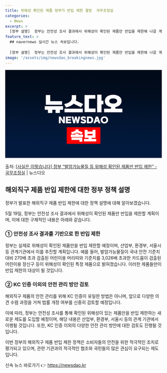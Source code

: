 ```yaml
---
title: 위해성 확인된 제품 정부가 반입 제한 결정  국무조정실
categories:
  - News
excerpt: >
  [정부 설명]  정부는 안전성 조사 결과에서 위해성이 확인된 제품만 반입을 제한해 나갈 계획입니다. ㅇ 6월…
feature_text: >
  ## navernews 실시간 뉴스 속보입니다.

  [정부 설명]  정부는 안전성 조사 결과에서 위해성이 확인된 제품만 반입을 제한해 나갈 계획입니다. ㅇ 6월…
image: '/assets/img/newsdao_breakingnews.jpg'
---
```


![뉴스다오 속보](/assets/img/newsdao_breakingnews.jpg)

<p>출처: <a href="https://newsdao.kr/3857" rel="dofollow">[사실은 이렇습니다] 정부 “발암가능물질 등 위해성 확인된 제품만 반입 제한” - 국무조정실</a> | 뉴스다오</p>

<h2 data-ke-size="size26">해외직구 제품 반입 제한에 대한 정부 정책 설명</h2>

정부가 발표한 해외직구 제품 반입 제한에 대한 정책 설명에 대해 알아보겠습니다.

<p data-ke-size="size16">5월 19일, 정부는 안전성 조사 결과에서 위해성이 확인된 제품만 반입을 제한할 계획이며, 이에 대한 구체적인 내용은 아래와 같습니다.</p>

<h3>① 안전성 조사 결과를 기반으로 한 반입 제한</h3>
정부는 실제로 위해성이 확인된 제품만을 반입 제한할 예정이며, 산업부, 환경부, 서울시 등 관계기관에서 이를 추진할 계획입니다. 예를 들어, 발암가능물질이 국내 안전 기준치 대비 270배 초과 검출된 어린이용 머리띠와 기준치를 3,026배 초과한 카드뮴이 검출된 어린이용 장신구 등이 위해성이 확인된 특정 제품으로 밝혀졌습니다. 이러한 제품들만이 반입 제한의 대상이 될 것입니다.

<h3>② KC 인증 이외의 안전 관리 방안 검토</h3>
해외직구 제품의 안전 관리를 위해 KC 인증이 유일한 방법은 아니며, 앞으로 다양한 의견 수렴 과정을 거쳐 법률 개정 여부를 신중히 검토할 예정입니다.

이에 따라, 정부는 안전성 조사를 통해 확인된 위해성이 있는 제품만을 반입 제한하는 새로운 제도를 도입할 예정이며, 해당 내용은 산업부, 환경부, 서울시 등의 관계 기관에서 이행될 것입니다. 또한, KC 인증 이외의 다양한 안전 관리 방안에 대한 검토도 진행될 것입니다.

이번 정부의 해외직구 제품 반입 제한 정책은 소비자들의 안전을 위한 적극적인 조치로 평가되고 있으며, 관련 기관과의 적극적인 협조와 국민들의 많은 관심이 요구되는 제도입니다. 

신속 뉴스 바로가기 👉 <a href="https://newsdao.kr" rel="dofollow">https://newsdao.kr</a>


